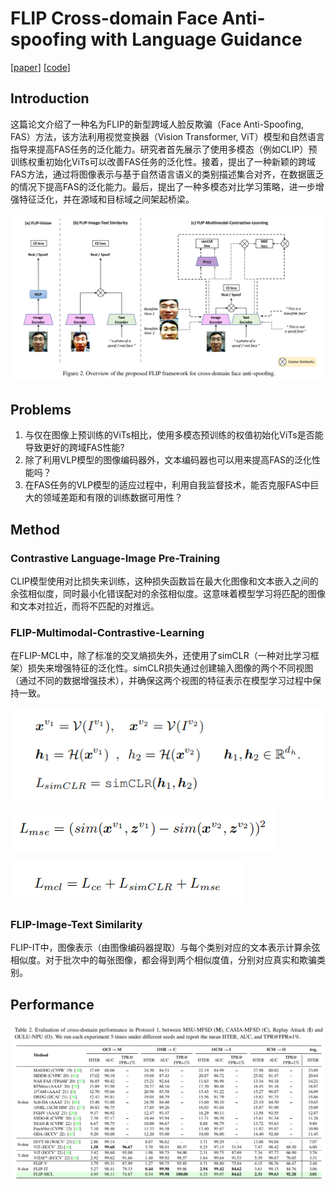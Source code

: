 # FLIP  Cross-domain Face Anti-spoofing with Language Guidance

[[paper](http://arxiv.org/pdf/2309.16649v1)] [[code](https://github.com/koushiksrivats/FLIP)]

## Introduction

这篇论文介绍了一种名为FLIP的新型跨域人脸反欺骗（Face Anti-Spoofing, FAS）方法，该方法利用视觉变换器（Vision Transformer, ViT）模型和自然语言指导来提高FAS任务的泛化能力。研究者首先展示了使用多模态（例如CLIP）预训练权重初始化ViTs可以改善FAS任务的泛化性。接着，提出了一种新颖的跨域FAS方法，通过将图像表示与基于自然语言语义的类别描述集合对齐，在数据匮乏的情况下提高FAS的泛化能力。最后，提出了一种多模态对比学习策略，进一步增强特征泛化，并在源域和目标域之间架起桥梁。

![image-20240603130210360](./assets/image-20240603130210360.png)

## Problems

1. 与仅在图像上预训练的ViTs相比，使用多模态预训练的权值初始化ViTs是否能导致更好的跨域FAS性能?
2. 除了利用VLP模型的图像编码器外，文本编码器也可以用来提高FAS的泛化性能吗？
3. 在FAS任务的VLP模型的适应过程中，利用自我监督技术，能否克服FAS中巨大的领域差距和有限的训练数据可用性？

## Method

###  Contrastive Language-Image Pre-Training

CLIP模型使用对比损失来训练，这种损失函数旨在最大化图像和文本嵌入之间的余弦相似度，同时最小化错误配对的余弦相似度。这意味着模型学习将匹配的图像和文本对拉近，而将不匹配的对推远。

### FLIP-Multimodal-Contrastive-Learning

在FLIP-MCL中，除了标准的交叉熵损失外，还使用了simCLR（一种对比学习框架）损失来增强特征的泛化性。simCLR损失通过创建输入图像的两个不同视图（通过不同的数据增强技术），并确保这两个视图的特征表示在模型学习过程中保持一致。

![image-20240603134225728](./assets/image-20240603134225728.png)

![image-20240603134235225](./assets/image-20240603134235225.png)

![image-20240603133935412](./assets/image-20240603133935412.png)

### FLIP-Image-Text Similarity

FLIP-IT中，图像表示（由图像编码器提取）与每个类别对应的文本表示计算余弦相似度。对于批次中的每张图像，都会得到两个相似度值，分别对应真实和欺骗类别。

## Performance

![image-20240603133852286](./assets/image-20240603133852286.png)